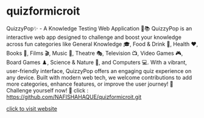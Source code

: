 # quizformicroit
QuizzyPop✨ - A Knowledge Testing Web Application 🌟📚
QuizzyPop is an interactive web app designed to challenge and boost your knowledge across fun categories like General Knowledge 🎓, Food & Drink 🍔, Health ❤️, Books 📖, Films 🎬, Music 🎵, Theatre 🎭, Television 📺, Video Games 🎮, Board Games ♟️, Science & Nature 🔬, and Computers 💻. With a vibrant, user-friendly interface, QuizzyPop offers an engaging quiz experience on any device. Built with modern web tech, we welcome contributions to add more categories, enhance features, or improve the user journey! 🚀
Challenge yourself now! 🧠
click : https://github.com/NAFISHAHAQUE/quizformicroit.git

[click to visit website]( https://nafishahaque.github.io/quizformicroit/)
